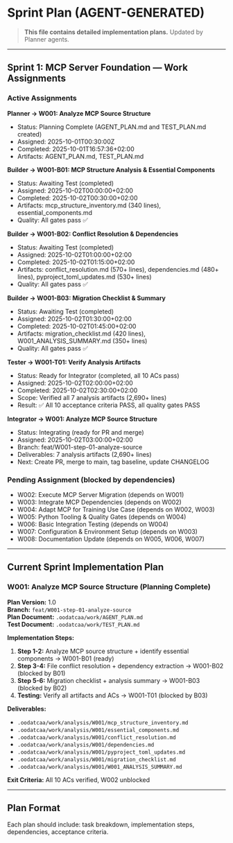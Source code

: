 # Sprint Plan (AGENT-GENERATED)

> **This file contains detailed implementation plans.** Updated by Planner agents.

---

## Sprint 1: MCP Server Foundation — Work Assignments

### Active Assignments

**Planner → W001: Analyze MCP Source Structure**  
- Status: Planning Complete (AGENT_PLAN.md and TEST_PLAN.md created)
- Assigned: 2025-10-01T00:30:00Z  
- Completed: 2025-10-01T16:57:36+02:00
- Artifacts: AGENT_PLAN.md, TEST_PLAN.md

**Builder → W001-B01: MCP Structure Analysis & Essential Components**
- Status: Awaiting Test (completed)
- Assigned: 2025-10-02T00:00:00+02:00
- Completed: 2025-10-02T00:30:00+02:00
- Artifacts: mcp_structure_inventory.md (340 lines), essential_components.md
- Quality: All gates pass ✅

**Builder → W001-B02: Conflict Resolution & Dependencies**
- Status: Awaiting Test (completed)
- Assigned: 2025-10-02T01:00:00+02:00
- Completed: 2025-10-02T01:15:00+02:00
- Artifacts: conflict_resolution.md (570+ lines), dependencies.md (480+ lines), pyproject_toml_updates.md (530+ lines)
- Quality: All gates pass ✅

**Builder → W001-B03: Migration Checklist & Summary**
- Status: Awaiting Test (completed)
- Assigned: 2025-10-02T01:30:00+02:00
- Completed: 2025-10-02T01:45:00+02:00
- Artifacts: migration_checklist.md (420 lines), W001_ANALYSIS_SUMMARY.md (350+ lines)
- Quality: All gates pass ✅

**Tester → W001-T01: Verify Analysis Artifacts**
- Status: Ready for Integrator (completed, all 10 ACs pass)
- Assigned: 2025-10-02T02:00:00+02:00
- Completed: 2025-10-02T02:30:00+02:00
- Scope: Verified all 7 analysis artifacts (2,690+ lines)
- Result: ✅ All 10 acceptance criteria PASS, all quality gates PASS

**Integrator → W001: Analyze MCP Source Structure**
- Status: Integrating (ready for PR and merge)
- Assigned: 2025-10-02T03:00:00+02:00
- Branch: feat/W001-step-01-analyze-source
- Deliverables: 7 analysis artifacts (2,690+ lines)
- Next: Create PR, merge to main, tag baseline, update CHANGELOG

### Pending Assignment (blocked by dependencies)
- W002: Execute MCP Server Migration (depends on W001)
- W003: Integrate MCP Dependencies (depends on W002)
- W004: Adapt MCP for Training Use Case (depends on W002, W003)
- W005: Python Tooling & Quality Gates (depends on W004)
- W006: Basic Integration Testing (depends on W004)
- W007: Configuration & Environment Setup (depends on W003)
- W008: Documentation Update (depends on W005, W006, W007)

---

## Current Sprint Implementation Plan

### W001: Analyze MCP Source Structure (Planning Complete)

**Plan Version:** 1.0  
**Branch:** `feat/W001-step-01-analyze-source`  
**Plan Document:** `.oodatcaa/work/AGENT_PLAN.md`  
**Test Document:** `.oodatcaa/work/TEST_PLAN.md`

**Implementation Steps:**
1. **Step 1-2:** Analyze MCP source structure + identify essential components → W001-B01 (ready)
2. **Step 3-4:** File conflict resolution + dependency extraction → W001-B02 (blocked by B01)
3. **Step 5-6:** Migration checklist + analysis summary → W001-B03 (blocked by B02)
4. **Testing:** Verify all artifacts and ACs → W001-T01 (blocked by B03)

**Deliverables:**
- `.oodatcaa/work/analysis/W001/mcp_structure_inventory.md`
- `.oodatcaa/work/analysis/W001/essential_components.md`
- `.oodatcaa/work/analysis/W001/conflict_resolution.md`
- `.oodatcaa/work/analysis/W001/dependencies.md`
- `.oodatcaa/work/analysis/W001/pyproject_toml_updates.md`
- `.oodatcaa/work/analysis/W001/migration_checklist.md`
- `.oodatcaa/work/analysis/W001/W001_ANALYSIS_SUMMARY.md`

**Exit Criteria:** All 10 ACs verified, W002 unblocked

---

## Plan Format
Each plan should include: task breakdown, implementation steps, dependencies, acceptance criteria.
